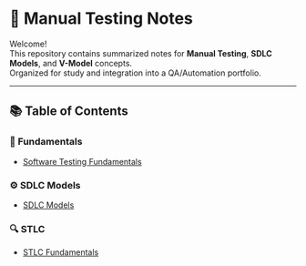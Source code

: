 # 🧭 Manual Testing Notes 

Welcome!  
This repository contains summarized notes for **Manual Testing**, **SDLC Models**, and **V-Model** concepts.  
Organized for study and integration into a QA/Automation portfolio.

---

## 📚 Table of Contents

### 🧱 Fundamentals
- [Software Testing Fundamentals](./fundamentals)

### ⚙️ SDLC Models
- [SDLC Models](./sdlc_models)

### 🔍 STLC
- [STLC Fundamentals](./stlc_fundamentals)
